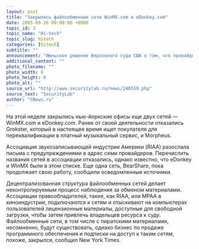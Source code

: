 ```yaml
---
layout: post
title: "Закрылись файлообменные сети WinMX.com и eDonkey.com"
date: 2005-09-26 00:00:00 +0000
topic_id: 3
topic_name: "Hi-tech"
topic_slug: hitech
categories: [hitech]
subtitle: ""
announcement: "Июньское решение Верховного суда США о том, что провайдеры файлообменных (P2P) сетей могут привлекаться к ответственности за пиратские действия пользователей, послужило причиной отказа многих из них от привычной схемы бизнеса."
additional_content: ""
photo_filename: ""
photo_width: 0
photo_height: 0
photo_alt: ""
source_url: "http://www.securitylab.ru/news/240559.php"
source_text: "SecurityLab"
author: "CNews.ru"
---
```

На этой неделе закрылись нью-йоркские офисы еще двух сетей — WinMX.com и eDonkey.com. Ранее от своей деятельности отказались Grokster, который в настоящее время ищет покупателя для переквалификации в платный музыкальный сервис, и Morpheus.

Ассоциация звукозаписывающей индустрии Америки (RIAA) разослала письма с предупреждениями в адрес семи провайдеров. Перечислить названия сетей в ассоциации отказались, однако известно, что eDonkey и WinMX были в этом списке. Еще одна сеть, BearShare, пока продолжает свою работу, сообщили осведомленные источники.

Децентрализованная структура файлообменных сетей делает неконтролируемым процесс наблюдения за обменом материалами. Ассоциации правообладателей, такие, как RIAA, или MPAA в киноиндустрии, подключаются к сетям и отыскивают на компьютерах пользователей лицензионные материалы, доступные для свободной загрузки, чтобы затем привлечь владельцев ресурса к суду. Файлообменные сети, в том числе с пиратскими материалами, несомненно, будут существовать, однако бизнес по продаже программного обеспечения и подписки на доступ к таким сетям, похоже, закрылся, сообщил New York Times.
